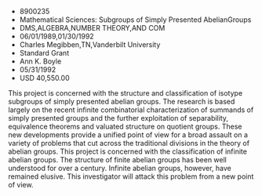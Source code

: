 
* 8900235
* Mathematical Sciences: Subgroups of Simply Presented AbelianGroups
* DMS,ALGEBRA,NUMBER THEORY,AND COM
* 06/01/1989,01/30/1992
* Charles Megibben,TN,Vanderbilt University
* Standard Grant
* Ann K. Boyle
* 05/31/1992
* USD 40,550.00

This project is concerned with the structure and classification of isotype
subgroups of simply presented abelian groups. The research is based largely on
the recent infinite combinatorial characterization of summands of simply
presented groups and the further exploitation of separability, equivalence
theorems and valuated structure on quotient groups. These new developments
provide a unified point of view for a broad assault on a variety of problems
that cut across the traditional divisions in the theory of abelian groups. This
project is concerned with the classification of infinite abelian groups. The
structure of finite abelian groups has been well understood for over a century.
Infinite abelian groups, however, have remained elusive. This investigator will
attack this problem from a new point of view.
